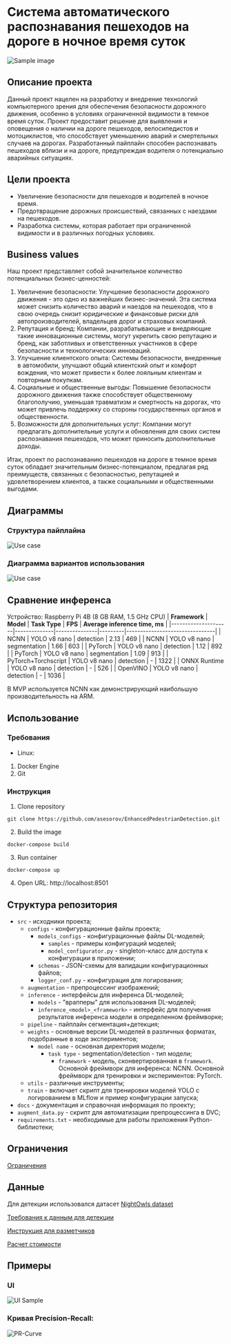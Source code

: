 # Система автоматического распознавания пешеходов на дороге в ночное время суток
![Sample image](./samples/sample.jpeg)

## Описание проекта
Данный проект нацелен на разработку и внедрение технологий компьютерного зрения для обеспечения безопасности дорожного движения, особенно в условиях ограниченной видимости в темное время суток. Проект предоставит решение для выявления и оповещения о наличии на дороге пешеходов, велосипедистов и мотоциклистов, что способствует уменьшению аварий и смертельных случаев на дорогах. Разработанный пайплайн способен распознавать пешеходов вблизи и на дороге, предупреждая водителя о потенциально аварийных ситуациях.
## Цели проекта
- Увеличение безопасности для пешеходов и водителей в ночное время.
- Предотвращение дорожных происшествий, связанных с наездами на пешеходов.
- Разработка системы, которая работает при ограниченной видимости и в различных погодных условиях.
## Business values
Наш проект представляет собой значительное количество потенциальных бизнес-ценностей:
1. Увеличение безопасности: Улучшение безопасности дорожного движения - это одно из важнейших бизнес-значений. Эта система может снизить количество аварий и наездов на пешеходов, что в свою очередь снизит юридические и финансовые риски для автопроизводителей, владельцев дорог и страховых компаний.
2. Репутация и бренд: Компании, разрабатывающие и внедряющие такие инновационные системы, могут укрепить свою репутацию и бренд, как заботливых и ответственных участников в сфере безопасности и технологических инноваций.
3. Улучшение клиентского опыта: Системы безопасности, внедренные в автомобили, улучшают общий клиентский опыт и комфорт вождения, что может привести к более лояльным клиентам и повторным покупкам.
4. Социальные и общественные выгоды: Повышение безопасности дорожного движения также способствует общественному благополучию, уменьшая травматизм и смертность на дорогах, что может привлечь поддержку со стороны государственных органов и общественности.
5. Возможности для дополнительных услуг: Компании могут предлагать дополнительные услуги и обновления для своих систем распознавания пешеходов, что может приносить дополнительные доходы.

Итак, проект по распознаванию пешеходов на дороге в темное время суток обладает значительным бизнес-потенциалом, предлагая ряд преимуществ, связанных с безопасностью, репутацией  и удовлетворением клиентов, а также социальными и общественными выгодами.

## Диаграммы
### Структура пайплайна
![Use case](./samples/pipeline.png)

### Диаграмма вариантов использования
![Use case](./samples/use_case.png)

## Сравнение инференса
Устройство: Raspberry Pi 4B (8 GB RAM, 1.5 GHz CPU)
| **Framework**       | **Model**    | **Task Type** | **FPS** | **Average inference time, ms** |
|---------------------|--------------|---------------|---------|--------------------------------|
| NCNN                | YOLO v8 nano | detection     | 2.13    | 469                            |
| NCNN                | YOLO v8 nano | segmentation  | 1.66    | 603                            |
| PyTorch             | YOLO v8 nano | detection     | 1.12    | 892                            |
| PyTorch             | YOLO v8 nano | segmentation  | 1.09    | 913                            |
| PyTorch+Torchscript | YOLO v8 nano | detection     | -       | 1322                           |
| ONNX Runtime        | YOLO v8 nano | detection     | -       | 526                            |
| OpenVINO            | YOLO v8 nano | detection     | -       | 1036                           |

В MVP используется NCNN как демонстрирующий наибольшую производительность на ARM.

## Использование
### Требования
* Linux:
1. Docker Engine
2. Git

### Инструкция
1. Clone repository
```
git clone https://github.com/asesorov/EnhancedPedestrianDetection.git
```
2. Build the image
```
docker-compose build
```
3. Run container
```
docker-compose up
```
4. Open URL: http://localhost:8501


## Структура репозитория
- `src` - исходники проекта;
    - `configs` - конфигурационные файлы проекта;
        - `models_configs` - конфигурационные файлы DL-моделей;
            - `samples` - примеры конфигураций моделей;
            - `model_configurator.py` - singleton-класс для доступа к конфигурации в приложении;
        - `schemas` - JSON-схемы для валидации конфигурационных файлов;
        - `logger_conf.py` - конфигурация для логирования;
    - `augmentation` - препроцессинг изображений;
    - `inference` - интерфейсы для инференса DL-моделей;
        - `models` - "врапперы" для использования DL-моделей;
        - `inference_<model>_<framework>` - интерфейс для получения результатов инференса модели в определенном фреймворке;
    - `pipeline` - пайплайн сегментация+детекция;
    - `weights` - основные версии DL-моделей в различных форматах, подобранные в ходе экспериментов;
        - `model name` - основная директория модели;
            - `task type` - segmentation/detection - тип модели;
                - `framework` - модель, сконвертированная в `framework`. Основной фреймворк для инференса: NCNN. Основной фреймворк для тренировки и экспериментов: PyTorch.
    - `utils` - различные инструменты;
    - `train` - включает скрипт для тренировки моделей YOLO с логированием в MLflow и пример конфигурации запуска;
- `docs` - документация и справочная информация по проекту;
- `augment_data.py` - скрипт для автоматизации препроцессинга в DVC;
- `requirements.txt` - необходимые для работы приложения Python-библиотеки;

## Ограничения
[Ограничения](https://github.com/asesorov/EnhancedPedestrianDetection/blob/main/docs/Ограничения.md)

## Данные
Для детекции использовался датасет [NightOwls dataset](https://www.nightowls-dataset.org/)

[Требования к данным для детекции](https://github.com/asesorov/EnhancedPedestrianDetection/blob/main/docs/Требования%20к%20данным.md)

[Инструкция для разметчиков](https://github.com/asesorov/EnhancedPedestrianDetection/blob/main/docs/Инструкция%20для%20разметчиков.md)

[Расчет стоимости](https://github.com/asesorov/EnhancedPedestrianDetection/blob/main/docs/Расчет%20стоимости.md)

## Примеры
### UI
![UI Sample](./samples/UI_sample.png)

### Кривая Precision-Recall:
![PR-Curve](./samples/PR_curve.png)
